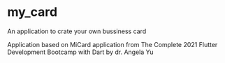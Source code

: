 # my_card

An application to crate your own bussiness card

Application based on MiCard application from The Complete 2021 Flutter Development Bootcamp with Dart by dr. Angela Yu
